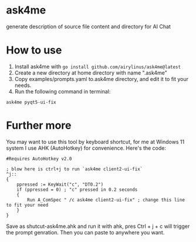 # ask4me
generate description of source file content and directory for AI Chat


# How to use

1. Install ask4me with `go install github.com/airylinus/ask4me@latest`
2. Create a new directory at home directory with name ".ask4me"
3. Copy examples/prompts.yaml to.ask4me directory, and edit it to fit your needs.
4. Run the following command in terminal:
```
ask4me pyqt5-ui-fix
```

# Further more

You may want to use this tool by keyboard shortcut, for me at Windows 11 system I use AHK (AutoHotkey) for convenience. Here's the code:

```
#Requires AutoHotkey v2.0

; blow here is ctrl+j to run `ask4me client2-ui-fix`
^j::
{
    ppressed := KeyWait("c", "DT0.2")
    if (ppressed = 0) ; "c" pressed in 0.2 seconds
    {
        Run A_ComSpec " /c ask4me client2-ui-fix" ; change this line to fit your need
    }
}

```

Save as shutcut-ask4me.ahk and run it with ahk, pres Ctrl + j + c will trigger the prompt genration. Then you can paste to anywhere you want.
